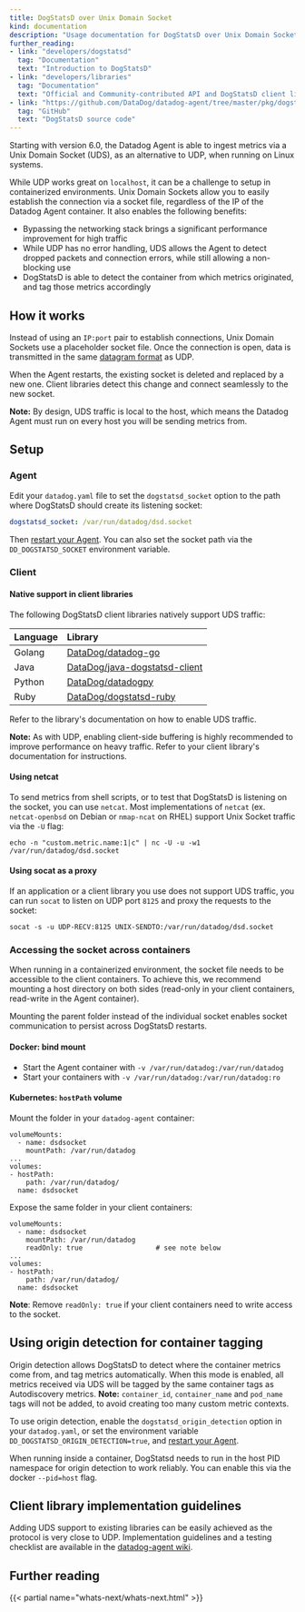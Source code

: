 ```yaml
---
title: DogStatsD over Unix Domain Socket
kind: documentation
description: "Usage documentation for DogStatsD over Unix Domain Sockets"
further_reading:
- link: "developers/dogstatsd"
  tag: "Documentation"
  text: "Introduction to DogStatsD"
- link: "developers/libraries"
  tag: "Documentation"
  text: "Official and Community-contributed API and DogStatsD client libraries"
- link: "https://github.com/DataDog/datadog-agent/tree/master/pkg/dogstatsd"
  tag: "GitHub"
  text: "DogStatsD source code"
---
```


Starting with version 6.0, the Datadog Agent is able to ingest metrics via a Unix Domain Socket (UDS), as an alternative to UDP, when running on Linux systems.

While UDP works great on `localhost`, it can be a challenge to setup in containerized environments. Unix Domain Sockets allow you to easily establish the connection via a socket file, regardless of the IP of the Datadog Agent container. It also enables the following benefits:

* Bypassing the networking stack brings a significant performance improvement for high traffic
* While UDP has no error handling, UDS allows the Agent to detect dropped packets and connection errors, while still allowing a non-blocking use
* DogStatsD is able to detect the container from which metrics originated, and tag those metrics accordingly

## How it works

Instead of using an `IP:port` pair to establish connections, Unix Domain Sockets use a placeholder socket file. Once the connection is open, data is transmitted in the same [datagram format][1] as UDP.

When the Agent restarts, the existing socket is deleted and replaced by a new one. Client libraries detect this change and connect seamlessly to the new socket.

**Note:** By design, UDS traffic is local to the host, which means the Datadog Agent must run on every host you will be sending metrics from.

## Setup

### Agent

Edit your `datadog.yaml` file to set the `dogstatsd_socket` option to the path where DogStatsD should create its listening socket:

```yaml
dogstatsd_socket: /var/run/datadog/dsd.socket
```

Then [restart your Agent][2]. You can also set the socket path via the `DD_DOGSTATSD_SOCKET` environment variable.

### Client

#### Native support in client libraries

The following DogStatsD client libraries natively support UDS traffic:

| Language | Library                            |
| :----    | :----                              |
| Golang   | [DataDog/datadog-go][3]            |
| Java     | [DataDog/java-dogstatsd-client][4] |
| Python   | [DataDog/datadogpy][5]             |
| Ruby     | [DataDog/dogstatsd-ruby][6]        |

Refer to the library's documentation on how to enable UDS traffic.

**Note:** As with UDP, enabling client-side buffering is highly recommended to improve performance on heavy traffic. Refer to your client library's documentation for instructions.

#### Using netcat

To send metrics from shell scripts, or to test that DogStatsD is listening on the socket, you can use `netcat`. Most implementations of `netcat` (ex. `netcat-openbsd` on Debian or `nmap-ncat` on RHEL) support Unix Socket traffic via the `-U` flag:

```shell
echo -n "custom.metric.name:1|c" | nc -U -u -w1 /var/run/datadog/dsd.socket
```

#### Using socat as a proxy

If an application or a client library you use does not support UDS traffic, you can run `socat` to listen on UDP port `8125` and proxy the requests to the socket:

```shell
socat -s -u UDP-RECV:8125 UNIX-SENDTO:/var/run/datadog/dsd.socket
```

### Accessing the socket across containers

When running in a containerized environment, the socket file needs to be accessible to the client containers. To achieve this, we recommend mounting a host directory on both sides (read-only in your client containers, read-write in the Agent container).

Mounting the parent folder instead of the individual socket enables socket communication to persist across DogStatsD restarts.

#### Docker: bind mount

* Start the Agent container with `-v /var/run/datadog:/var/run/datadog`
* Start your containers with `-v /var/run/datadog:/var/run/datadog:ro`

#### Kubernetes: `hostPath` volume

Mount the folder in your `datadog-agent` container:

```
volumeMounts:
  - name: dsdsocket
    mountPath: /var/run/datadog
...
volumes:
- hostPath:
    path: /var/run/datadog/
  name: dsdsocket
```

Expose the same folder in your client containers:

```
volumeMounts:
  - name: dsdsocket
    mountPath: /var/run/datadog
    readOnly: true                  # see note below
...
volumes:
- hostPath:
    path: /var/run/datadog/
  name: dsdsocket
```

**Note**: Remove `readOnly: true` if your client containers need to write access to the socket.

## Using origin detection for container tagging

Origin detection allows DogStatsD to detect where the container metrics come from, and tag metrics automatically. When this mode is enabled, all metrics received via UDS will be tagged by the same container tags as Autodiscovery metrics. **Note:** `container_id`, `container_name` and `pod_name` tags will not be added, to avoid creating too many custom metric contexts.

To use origin detection, enable the `dogstatsd_origin_detection` option in your `datadog.yaml`, or set the environment variable `DD_DOGSTATSD_ORIGIN_DETECTION=true`, and [restart your Agent][2].

When running inside a container, DogStatsd needs to run in the host PID namespace for origin detection to work reliably. You can enable this via the docker `--pid=host` flag.

## Client library implementation guidelines

Adding UDS support to existing libraries can be easily achieved as the protocol is very close to UDP. Implementation guidelines and a testing checklist are available in the [datadog-agent wiki][7].

## Further reading

{{< partial name="whats-next/whats-next.html" >}}

[1]: /developers/dogstatsd/data_types
[2]: /agent/faq/agent-commands
[3]: https://github.com/DataDog/datadog-go
[4]: https://github.com/DataDog/java-dogstatsd-client
[5]: https://github.com/DataDog/datadogpy
[6]: https://github.com/DataDog/dogstatsd-ruby
[7]: https://github.com/DataDog/datadog-agent/wiki/Unix-Domain-Sockets-support

